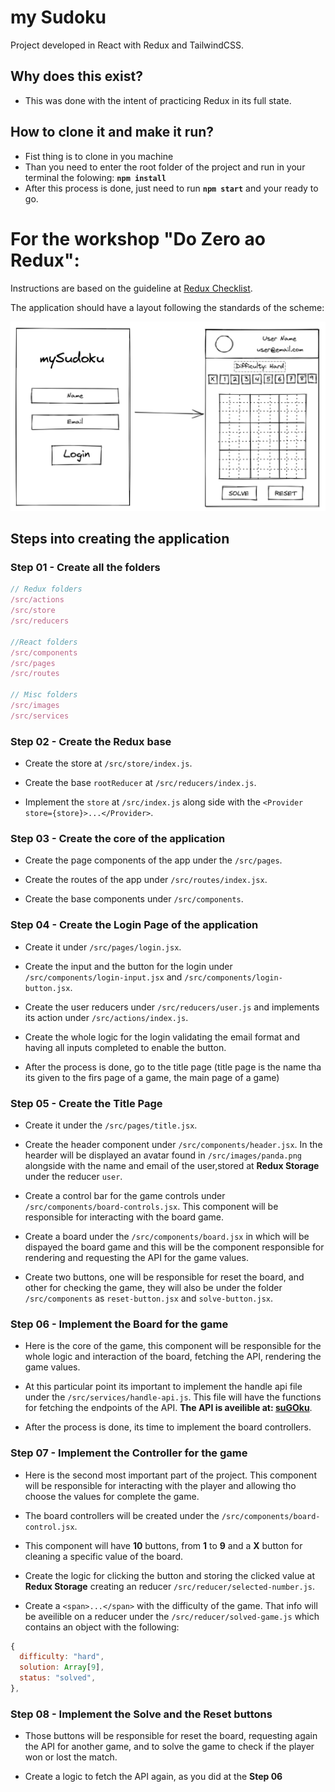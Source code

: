# my Sudoku

Project developed in React with Redux and TailwindCSS.


## Why does this exist?

- This was done with the intent of practicing Redux in its full state.


## How to clone it and make it run?

- Fist thing is to clone in you machine
- Than you need to enter the root folder of the project and run in your terminal the folowing: **```npm install```**
- After this process is done, just need to run **```npm start```** and your ready to go.


# For the workshop "Do Zero ao Redux":
Instructions are based on the guideline at [Redux Checklist](https://gist.github.com/gabriellukke/295a8e29f27125f1e4479c66f42ea57a).

The application should have a layout following the standards of the scheme:

![mySudoku Scheme](./my-sudoku-scheme.png)


## Steps into creating the application
### Step 01 - Create all the folders
```javascript
// Redux folders
/src/actions
/src/store
/src/reducers

//React folders
/src/components
/src/pages
/src/routes

// Misc folders
/src/images
/src/services
```

### Step 02 - Create the Redux base

- Create the store at ```/src/store/index.js```.

- Create the base ```rootReducer``` at ```/src/reducers/index.js```.

- Implement the ```store``` at ```/src/index.js``` along side with the ```<Provider store={store}>...</Provider>```.


### Step 03 - Create the core of the application

- Create the page components of the app under the ```/src/pages```.

- Create the routes of the app under ```/src/routes/index.jsx```.

- Create the base components under ```/src/components```.


### Step 04 - Create the Login Page of the application

- Create it under ```/src/pages/login.jsx```.

- Create the input and the button for the login under ```/src/components/login-input.jsx``` and ```/src/components/login-button.jsx```.

- Create the user reducers under ```/src/reducers/user.js``` and implements its action under ```/src/actions/index.js```.

- Create the whole logic for the login validating the email format and having all inputs completed to enable the button.

- After the process is done, go to the title page (title page is the name tha its given to the firs page of a game, the main page of a game)


### Step 05 - Create the Title Page

- Create it under the ```/src/pages/title.jsx```.

- Create the header component under ```/src/components/header.jsx```. In the hearder will be displayed an avatar found in ```/src/images/panda.png``` alongside with the name and email of the user,stored at __Redux Storage__ under the reducer ```user```.

- Create a control bar for the game controls under ```/src/components/board-controls.jsx```. This component will be responsible for interacting with the board game.

- Create a board under the ```/src/components/board.jsx``` in which will be dispayed the board game and this will be the component responsible for rendering and requesting the API for the game values.

- Create two buttons, one will be responsible for reset the board, and other for checking the game, they will also be under the folder ```/src/components``` as ```reset-button.jsx``` and ```solve-button.jsx```.


### Step 06 - Implement the Board for the game

- Here is the core of the game, this component will be responsible for the whole logic and interaction of the board, fetching the API, rendering the game values.

- At this particular point its important to implement the handle api file under the ```/src/services/handle-api.js```. This file will have the functions for fetching the endpoints of the API. __The API is aveilible at: [suGOku](https://github.com/bertoort/sugoku)__.

- After the process is done, its time to implement the board controllers.


### Step 07 - Implement the Controller for the game

- Here is the second most important part of the project. This component will be responsible for interacting with the player and allowing tho choose the values for complete the game.

- The board controllers will be created under the ```/src/components/board-control.jsx```.
- This component will have __10__ buttons, from __1__ to __9__ and a __X__ button for cleaning a specific value of the board.

- Create the logic for clicking the button and storing the clicked value at __Redux Storage__ creating an reducer ```/src/reducer/selected-number.js```.

- Create a ```<span>...</span>``` with the difficulty of the game. That info will be aveilible on a reducer under the ```/src/reducer/solved-game.js``` which contains an object with the following:
```js
{
  difficulty: "hard",
  solution: Array[9],
  status: "solved",
},
```

### Step 08 - Implement the Solve and the Reset buttons

- Those buttons will be responsible for reset the board, requesting again the API for another game, and to solve the game to check if the player won or lost the match.

- Create a logic to fetch the API again, as you did at the __Step 06__
